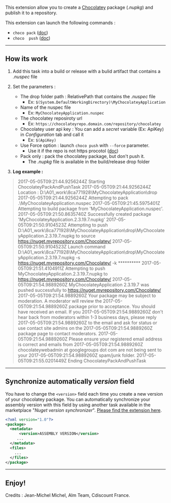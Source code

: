 This extension allow you to create a [Chocolatey](https://chocolatey.org) package (*.nupkg*) and publish it to a repository.

This extension can launch the following commands :
 - `choco pack` ([doc](https://chocolatey.org/docs/commands-pack))
 - `choco  push` ([doc](https://chocolatey.org/docs/commands-push))

___

## How its work

1. Add this task into a build or release with a bulid artifact that contains a *.nuspec* file
1. Set the parameters :
   * The drop folder path : RelativePath that contains the *.nuspec* file 
	   * Ex: `$(System.DefaultWorkingDirectory)\MyChocolateyApplication`
   * Name of the nuspec file 
	   * Ex: `MyChocolateyApplication.nuspec`
   * The chocolatey reposiroty url 
	   * Ex: `https://chocolateyrepo.domain.com/repository/chocolatey`
   * Chocolatey user api key : You can add a *secret* variable (Ex: ApiKey) in *Configuration* tab and call it 
	   * Ex: `$(ApiKey)`
   * Use Force option : launch `choco push` with `--force` parameter. 
	   * Use it if the repo is not https procotol ([doc](https://chocolatey.org/docs/commands-push))
   * Pack only : pack the chocolatey package, but don't push it. 
	   * The *.nupkg* file is available in the build/release drop folder
   
1. **Log example :** 
> 2017-05-05T09:21:44.9256244Z Starting ChocolateyPackAndPushTask
2017-05-05T09:21:44.9256244Z Location : D:\A01\_work\8ca771928\MyChocolateyApplication\drop
2017-05-05T09:21:44.9256244Z Attempting to pack .\MyChocolateyApplication.nuspec
2017-05-05T09:21:45.5975401Z Attempting to build package from 'MyChocolateyApplication.nuspec'.
2017-05-05T09:21:50.8635740Z Successfully created package 'MyChocolateyApplication.2.3.19.7.nupkg'
2017-05-05T09:21:50.9104523Z Attempting to push D:\A01\_work\8ca771928\MyChocolateyApplication\drop\MyChocolateyApplication.2.3.19.7.nupkg to source https://nuget.myrepository.com/Chocolatey/
2017-05-05T09:21:50.9104523Z Launch command  D:\A01\_work\8ca771928\MyChocolateyApplication\drop\MyChocolateyApplication.2.3.19.7.nupkg -s https://nuget.myrepository.com/Chocolatey/ -k **********
2017-05-05T09:21:51.4104911Z Attempting to push MyChocolateyApplication.2.3.19.7.nupkg to https://nuget.myrepository.com/Chocolatey/
2017-05-05T09:21:54.9889260Z MyChocolateyApplication 2.3.19.7 was pushed successfully to https://nuget.myrepository.com/Chocolatey/
2017-05-05T09:21:54.9889260Z Your package may be subject to moderation. A moderator will review the
2017-05-05T09:21:54.9889260Z package prior to acceptance. You should have received an email. If you
2017-05-05T09:21:54.9889260Z don't hear back from moderators within 1-3 business days, please reply
2017-05-05T09:21:54.9889260Z to the email and ask for status or use contact site admins on the
2017-05-05T09:21:54.9889260Z package page to contact moderators.
2017-05-05T09:21:54.9889260Z Please ensure your registered email address is correct and emails from
2017-05-05T09:21:54.9889260Z chocolateywebadmin at googlegroups dot com are not being sent to your
2017-05-05T09:21:54.9889260Z spam/junk folder.
2017-05-05T09:21:55.0201449Z Ending ChocolateyPackAndPushTask

___

## Synchronize automatically *version* field

You have to change the ```<version>``` field each time you create a new version of your chocolatey package.
You can automatically synchronize your assembly version with this field by using another task available in the marketplace "*Nuget version synchronizer*". 
[Please find the extension here](https://marketplace.visualstudio.com/search?term=publisher:%22Cdiscount%20Alm%22&target=VSTS).

```xml
<?xml version="1.0"?>
<package>
  <metadata>
      <version>ASSEMBLY VERSION</version>
     ...
  </metadata>
  <files>
    ...
  </files>
</package>
```
___

## Enjoy!


Credits : Jean-Michel Michel, Alm Team, Cdiscount France.